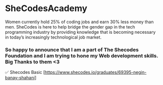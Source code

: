 # SheCodesAcademy
Women currently hold 25% of coding jobs and earn 30% less money than men. SheCodes is here to help bridge the gender gap in the tech programming industry by providing knowledge that is becoming necessary in today’s increasingly technological job market.

### So happy to announce that I am a part of The Shecodes Foundation and I am trying to hone my Web development skills. Big Thanks to them <3

✅ Shecodes Basic  [https://www.shecodes.io/graduates/69395-negin-banay-shahani]

